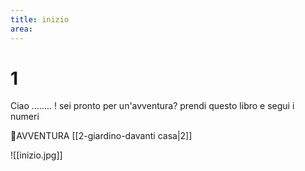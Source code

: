 ```yaml
---
title: inizio
area: 
---
```

# 1
Ciao ........ !
sei pronto per un'avventura?
prendi questo libro e segui i numeri

👣AVVENTURA [[2-giardino-davanti casa|2]]

![[inizio.jpg]]